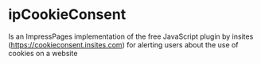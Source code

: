 # ipCookieConsent
Is an ImpressPages implementation of the free JavaScript plugin by insites (https://cookieconsent.insites.com) for alerting users about the use of cookies on a website

